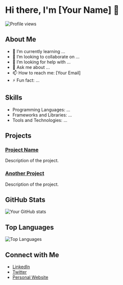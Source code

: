 # Hi there, I'm [Your Name] 👋

![Profile views](https://gpvc.arturio.dev/your-username)

## About Me
- 🌱 I’m currently learning ...
- 👯 I’m looking to collaborate on ...
- 🤔 I’m looking for help with ...
- 💬 Ask me about ...
- 📫 How to reach me: [Your Email]
- ⚡ Fun fact: ...

## Skills
- Programming Languages: ...
- Frameworks and Libraries: ...
- Tools and Technologies: ...

## Projects
### [Project Name](https://github.com/your-username/project-name)
Description of the project.

### [Another Project](https://github.com/your-username/another-project)
Description of the project.

## GitHub Stats
![Your GitHub stats](https://github-readme-stats.vercel.app/api?username=your-username&show_icons=true&theme=radical)

## Top Languages
![Top Languages](https://github-readme-stats.vercel.app/api/top-langs/?username=your-username&layout=compact&theme=radical)

## Connect with Me
- [LinkedIn](https://www.linkedin.com/in/your-linkedin)
- [Twitter](https://twitter.com/your-twitter)
- [Personal Website](https://your-website.com)

